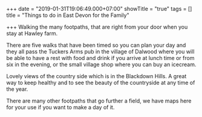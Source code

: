 +++
date = "2019-01-31T19:06:49.000+07:00"
showTitle = "true"
tags = []
title = "Things to do in East Devon for the Family"

+++
Walking the many footpaths, that are right from your door when you stay at Hawley farm.

There are five walks that have been  timed so you can plan your day and they all pass the Tuckers Arms pub in the village of Dalwood where you will be able to have a rest with food and drink if you arrive at lunch time or from six in the evening, or the small village shop where you can buy an icecream.

Lovely views of the country side which is in the Blackdown Hills.  A great way to keep healthy and to see the beauty of the countryside at any time of the year.

There are many other footpaths that go further a field, we have maps here for your use if you want to make a day of it.